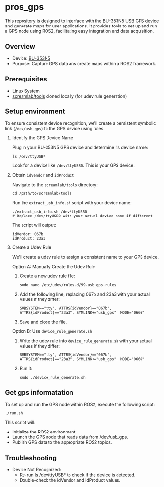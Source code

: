 # pros_gps

This repository is designed to interface with the BU-353N5 USB GPS device and generate maps for user applications. It provides tools to set up and run a GPS node using ROS2, facilitating easy integration and data acquisition.

## Overview
* Device: [BU-353N5](https://www.globalsat.com.tw/en/product-282242/USB-GNSS-Receiver-BU-353N5.html) 
* Purpose: Capture GPS data ans create maps within a ROS2 framework.

## Prerequisites
* Linux System
* [screamlab/tools](https://github.com/screamlab/tools) cloned locally (for udev rule generation)

## Setup environment
To ensure consistent device recognition, we'll create a persistent symbolic link (`/dev/usb_gps`) to the GPS device using rules.

1. Identify the GPS Device Name
    
    Plug in your BU-353N5 GPS device and determine its device name:
    ```
    ls /dev/ttyUSB*
    ```
    Look for a device like `/dev/ttyUSB0`. This is your GPS device.

2. Obtain `idVendor` and `idProduct`
    
    Navigate to the `screamlab/tools` directory:
    ```
    cd /path/to/screamlab/tools
    ```
    Run the `extract_usb_info.sh` script with your device name:
    ```
    ./extract_usb_info.sh /dev/ttyUSB0
    # Replace /dev/ttyUSB0 with your actual device name if different
    ```
    The script will output:
    ```
    idVendor: 067b
    idProduct: 23a3
    ```

3. Create a Udev Rule
   
    We'll create a udev rule to assign a consistent name to your GPS device.

    Option A: Manually Create the Udev Rule
    
    1. Create a new udev rule file:
        ```
        sudo nano /etc/udev/rules.d/99-usb_gps.rules
        ``` 
    
    2. Add the following line, replacing 067b and 23a3 with your actual values if they differ:
        ```
        SUBSYSTEM=="tty", ATTRS{idVendor}=="067b", ATTRS{idProduct}=="23a3", SYMLINK+="usb_gps", MODE="0666"
        ```
    3. Save and close the file.

    Option B: Use `device_rule_generate.sh`

    1. Write the udev rule into  `device_rule_generate.sh` with your actual values if they differ:
        ```
        SUBSYSTEM=="tty", ATTRS{idVendor}=="067b", ATTRS{idProduct}=="23a3", SYMLINK+="usb_gps", MODE="0666"
        ```
    2. Run it:
        ```
        sudo ./device_rule_generate.sh
        ```



## Get gps informatation

To set up and run the GPS node within ROS2, execute the following script:
```
./run.sh
```

This script will:
* Initialize the ROS2 environment.
* Launch the GPS node that reads data from /dev/usb_gps.
* Publish GPS data to the appropriate ROS2 topics.

## Troubleshooting

* Device Not Recognized:
    * Re-run ls /dev/ttyUSB* to check if the device is detected.
    * Double-check the idVendor and idProduct values.
